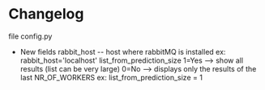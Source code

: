 # Changelog

file config.py
  - New fields
  rabbit_host -- host where rabbitMQ is installed
  ex: rabbit_host='localhost'
  list_from_prediction_size
    1=Yes --> show all results (list can be very large)
    0=No --> displays only the results of the last NR_OF_WORKERS
  ex: list_from_prediction_size = 1

